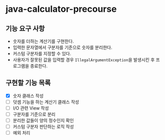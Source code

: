# java-calculator-precourse

## 기능 요구 사항
- 숫자를 더하는 계산기를 구현한다.
- 입력한 문자열에서 구분자를 기준으로 숫자를 분리한다.
- 커스텀 구분자를 지정할 수 있다.
- 사용자가 잘못된 값을 입력할 경우 `IllegalArgumentException`을 발생시킨 후 프로그램을 종료한다.

## 구현할 기능 목록
- [x] 숫자 클래스 작성
- [ ] 덧셈 기능을 하는 계산기 클래스 작성
- [ ] I/O 관련 View 작성
- [ ] 구분자를 기준으로 분리
- [ ] 분리한 값들이 양의 정수인지 확인
- [ ] 커스텀 구분자 판단하는 로직 작성
- [ ] 예외 처리